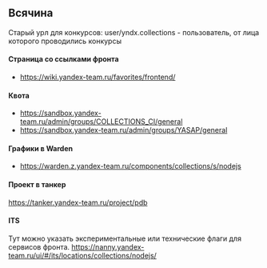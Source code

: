 ## Всячина
Старый урл для конкурсов: user/yndx.collections - пользователь, от лица которого проводились конкурсы

#### Страница со ссылками фронта
- https://wiki.yandex-team.ru/favorites/frontend/

#### Квота
- https://sandbox.yandex-team.ru/admin/groups/COLLECTIONS_CI/general
- https://sandbox.yandex-team.ru/admin/groups/YASAP/general

#### Графики в Warden
- https://warden.z.yandex-team.ru/components/collections/s/nodejs

#### Проект в танкер
https://tanker.yandex-team.ru/project/pdb

#### ITS
Тут можно указать экспериментальные или технические флаги для сервисов фронта.
https://nanny.yandex-team.ru/ui/#/its/locations/collections/nodejs/
